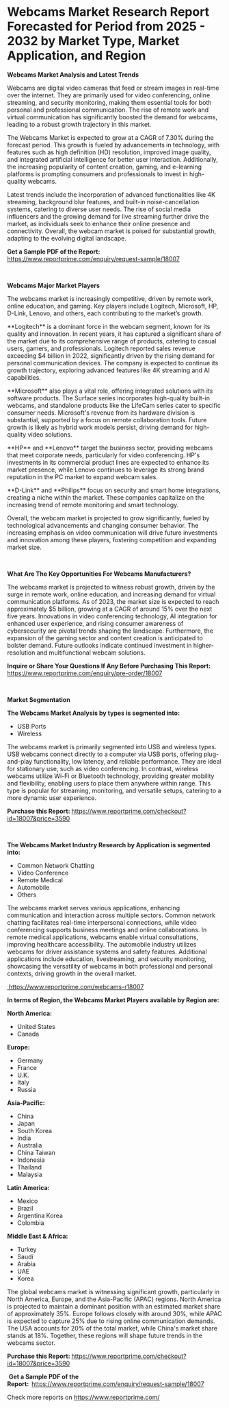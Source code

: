 <p><h1>Webcams Market Research Report Forecasted for Period from 2025 -  2032 by Market Type, Market Application, and Region</h1></p><p><strong>Webcams Market Analysis and Latest Trends</strong></p>
<p><p>Webcams are digital video cameras that feed or stream images in real-time over the internet. They are primarily used for video conferencing, online streaming, and security monitoring, making them essential tools for both personal and professional communication. The rise of remote work and virtual communication has significantly boosted the demand for webcams, leading to a robust growth trajectory in this market.</p><p>The Webcams Market is expected to grow at a CAGR of 7.30% during the forecast period. This growth is fueled by advancements in technology, with features such as high definition (HD) resolution, improved image quality, and integrated artificial intelligence for better user interaction. Additionally, the increasing popularity of content creation, gaming, and e-learning platforms is prompting consumers and professionals to invest in high-quality webcams.</p><p>Latest trends include the incorporation of advanced functionalities like 4K streaming, background blur features, and built-in noise-cancellation systems, catering to diverse user needs. The rise of social media influencers and the growing demand for live streaming further drive the market, as individuals seek to enhance their online presence and connectivity. Overall, the webcam market is poised for substantial growth, adapting to the evolving digital landscape.</p></p>
<p><strong>Get a Sample PDF of the Report:&nbsp;</strong> <a href="https://www.reportprime.com/enquiry/request-sample/18007?utm_campaign=3116&utm_medium=2&utm_source=Github&utm_content=ia&utm_term=18032025&utm_id=webcams">https://www.reportprime.com/enquiry/request-sample/18007</a></p>
<p>&nbsp;</p>
<p><strong>Webcams Major Market Players</strong></p>
<p><p>The webcams market is increasingly competitive, driven by remote work, online education, and gaming. Key players include Logitech, Microsoft, HP, D-Link, Lenovo, and others, each contributing to the market’s growth.</p><p>**Logitech** is a dominant force in the webcam segment, known for its quality and innovation. In recent years, it has captured a significant share of the market due to its comprehensive range of products, catering to casual users, gamers, and professionals. Logitech reported sales revenue exceeding $4 billion in 2022, significantly driven by the rising demand for personal communication devices. The company is expected to continue its growth trajectory, exploring advanced features like 4K streaming and AI capabilities.</p><p>**Microsoft** also plays a vital role, offering integrated solutions with its software products. The Surface series incorporates high-quality built-in webcams, and standalone products like the LifeCam series cater to specific consumer needs. Microsoft's revenue from its hardware division is substantial, supported by a focus on remote collaboration tools. Future growth is likely as hybrid work models persist, driving demand for high-quality video solutions.</p><p>**HP** and **Lenovo** target the business sector, providing webcams that meet corporate needs, particularly for video conferencing. HP's investments in its commercial product lines are expected to enhance its market presence, while Lenovo continues to leverage its strong brand reputation in the PC market to expand webcam sales.</p><p>**D-Link** and **Philips** focus on security and smart home integrations, creating a niche within the market. These companies capitalize on the increasing trend of remote monitoring and smart technology.</p><p>Overall, the webcam market is projected to grow significantly, fueled by technological advancements and changing consumer behavior. The increasing emphasis on video communication will drive future investments and innovation among these players, fostering competition and expanding market size.</p></p>
<p>&nbsp;</p>
<p><strong>What Are The Key Opportunities For Webcams Manufacturers?</strong></p>
<p><p>The webcams market is projected to witness robust growth, driven by the surge in remote work, online education, and increasing demand for virtual communication platforms. As of 2023, the market size is expected to reach approximately $5 billion, growing at a CAGR of around 15% over the next five years. Innovations in video conferencing technology, AI integration for enhanced user experience, and rising consumer awareness of cybersecurity are pivotal trends shaping the landscape. Furthermore, the expansion of the gaming sector and content creation is anticipated to bolster demand. Future outlooks indicate continued investment in higher-resolution and multifunctional webcam solutions.</p></p>
<p><strong>Inquire or Share Your Questions If Any Before Purchasing This Report:</strong> <a href="https://www.reportprime.com/enquiry/pre-order/18007?utm_campaign=3116&utm_medium=2&utm_source=Github&utm_content=ia&utm_term=18032025&utm_id=webcams">https://www.reportprime.com/enquiry/pre-order/18007</a></p>
<p>&nbsp;</p>
<p><strong>Market Segmentation</strong></p>
<p><strong>The Webcams Market Analysis by types is segmented into:</strong></p>
<p><ul><li>USB Ports</li><li>Wireless</li></ul></p>
<p><p>The webcams market is primarily segmented into USB and wireless types. USB webcams connect directly to a computer via USB ports, offering plug-and-play functionality, low latency, and reliable performance. They are ideal for stationary use, such as video conferencing. In contrast, wireless webcams utilize Wi-Fi or Bluetooth technology, providing greater mobility and flexibility, enabling users to place them anywhere within range. This type is popular for streaming, monitoring, and versatile setups, catering to a more dynamic user experience.</p></p>
<p><strong>Purchase this Report:&nbsp;</strong><a href="https://www.reportprime.com/checkout?id=18007&price=3590&utm_campaign=3116&utm_medium=2&utm_source=Github&utm_content=ia&utm_term=18032025&utm_id=webcams">https://www.reportprime.com/checkout?id=18007&price=3590</a></p>
<p>&nbsp;</p>
<p><strong>The Webcams Market Industry Research by Application is segmented into:</strong></p>
<p><ul><li>Common Network Chatting</li><li>Video Conference</li><li>Remote Medical</li><li>Automobile</li><li>Others</li></ul></p>
<p><p>The webcams market serves various applications, enhancing communication and interaction across multiple sectors. Common network chatting facilitates real-time interpersonal connections, while video conferencing supports business meetings and online collaborations. In remote medical applications, webcams enable virtual consultations, improving healthcare accessibility. The automobile industry utilizes webcams for driver assistance systems and safety features. Additional applications include education, livestreaming, and security monitoring, showcasing the versatility of webcams in both professional and personal contexts, driving growth in the overall market.</p></p>
<p><a href="https://www.reportprime.com/webcams-r18007?utm_campaign=3116&utm_medium=2&utm_source=Github&utm_content=ia&utm_term=18032025&utm_id=webcams">&nbsp;https://www.reportprime.com/webcams-r18007</a></p>
<p><strong>In terms of Region, the Webcams Market Players available by Region are:</strong></p>
<p>
    <p> <strong> North America: </strong>
        <ul>
            <li>United States</li>
            <li>Canada</li>
        </ul>
        </p> 
    <p> <strong> Europe: </strong>
        <ul>
            <li>Germany</li>
            <li>France</li>
            <li>U.K.</li>
            <li>Italy</li>
            <li>Russia</li>
        </ul>
        </p> 
    <p> <strong> Asia-Pacific: </strong>
        <ul>
            <li>China</li>
            <li>Japan</li>
            <li>South Korea</li>
            <li>India</li>
            <li>Australia</li>
            <li>China Taiwan</li>
            <li>Indonesia</li>
            <li>Thailand</li>
            <li>Malaysia</li>
        </ul>
        </p> 
    <p> <strong> Latin America: </strong>
        <ul>
            <li>Mexico</li>
            <li>Brazil</li>
            <li>Argentina Korea</li>
            <li>Colombia</li>
        </ul>
        </p> 
    <p> <strong> Middle East & Africa: </strong>
        <ul>
            <li>Turkey</li>
            <li>Saudi</li>
            <li>Arabia</li>
            <li>UAE</li>
            <li>Korea</li>
        </ul>
    </p>
    </p>
<p><p>The global webcams market is witnessing significant growth, particularly in North America, Europe, and the Asia-Pacific (APAC) regions. North America is projected to maintain a dominant position with an estimated market share of approximately 35%. Europe follows closely with around 30%, while APAC is expected to capture 25% due to rising online communication demands. The USA accounts for 20% of the total market, while China's market share stands at 18%. Together, these regions will shape future trends in the webcams sector.</p></p>
<p><strong>Purchase this Report: </strong><a href="https://www.reportprime.com/checkout?id=18007&price=3590&utm_campaign=3116&utm_medium=2&utm_source=Github&utm_content=ia&utm_term=18032025&utm_id=webcams">https://www.reportprime.com/checkout?id=18007&price=3590</a></p>
<p>&nbsp;<strong>Get a Sample PDF of the Report:&nbsp;&nbsp;</strong><a href="https://www.reportprime.com/enquiry/request-sample/18007?utm_campaign=3116&utm_medium=2&utm_source=Github&utm_content=ia&utm_term=18032025&utm_id=webcams">https://www.reportprime.com/enquiry/request-sample/18007</a></p>
<p><strong></strong></p>
<p>Check more reports on <a href="https://www.reportprime.com/?utm_campaign=3116&utm_medium=2&utm_source=Github&utm_content=ia&utm_term=18032025&utm_id=webcams">https://www.reportprime.com/</a></p>